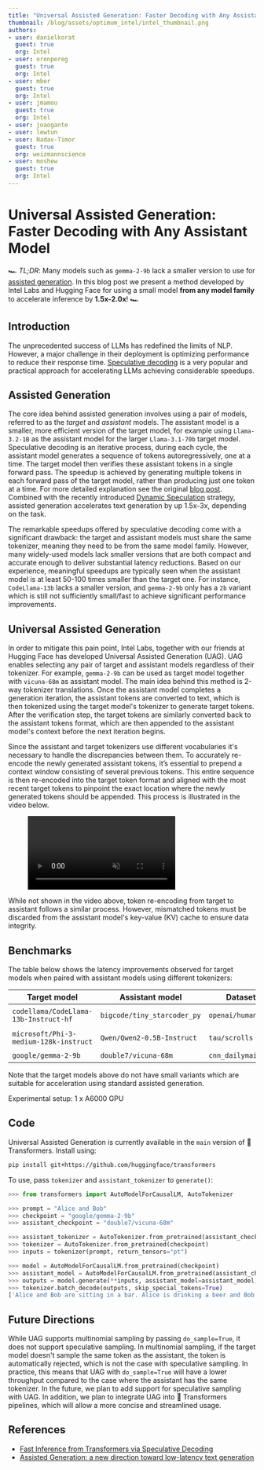 ```yaml
---
title: "Universal Assisted Generation: Faster Decoding with Any Assistant Model"
thumbnail: /blog/assets/optimum_intel/intel_thumbnail.png
authors:
- user: danielkorat
  guest: true
  org: Intel
- user: orenpereg
  guest: true
  org: Intel
- user: mber
  guest: true
  org: Intel
- user: jmamou
  guest: true
  org: Intel
- user: joaogante
- user: lewtun
- user: Nadav-Timor
  guest: true
  org: weizmannscience
- user: moshew
  guest: true
  org: Intel
---
```


# Universal Assisted Generation: Faster Decoding with Any Assistant Model

🏎️ <em>TL;DR</em>: Many models such as `gemma-2-9b` lack a smaller version to use for [assisted generation](https://huggingface.co/blog/assisted-generation). In this blog post we present a method developed by Intel Labs and Hugging Face for using a small model **from any model family** to accelerate inference by **1.5x-2.0x**! 🏎️

## Introduction

The unprecedented success of LLMs has redefined the limits of NLP. However, a major challenge in their deployment is optimizing performance to reduce their response time.
[Speculative decoding](https://arxiv.org/abs/2211.17192) is a very popular and practical approach for accelerating LLMs achieving considerable speedups.

## Assisted Generation
 
The core idea behind assisted generation involves using a pair of models, referred to as the _target_ and _assistant_ models. The assistant model is a smaller, more efficient version of the target model, for example using `Llama-3.2-1B` as the assistant model for the larger `Llama-3.1-70b` target model.
Speculative decoding is an iterative process, during each cycle, the assistant model generates a sequence of tokens autoregressively, one at a time. The target model then verifies these assistant tokens in a single forward pass. The speedup is achieved by generating multiple tokens in each forward pass of the target model, rather than producing just one token at a time. For more detailed explanation see the original [blog post](https://huggingface.co/blog/assisted-generation). Combined with the recently introduced [Dynamic Speculation](https://huggingface.co/blog/dynamic_speculation_lookahead) strategy, assisted generation accelerates text generation by up 1.5x-3x, depending on the task.

The remarkable speedups offered by speculative decoding come with a significant drawback: the target and assistant models must share the same tokenizer, meaning they need to be from the same model family. However, many widely-used models lack smaller versions that are both compact and accurate enough to deliver substantial latency reductions. Based on our experience, meaningful speedups are typically seen when the assistant model is at least 50-100 times smaller than the target one. For instance, `CodeLlama-13b` lacks a smaller version, and `gemma-2-9b` only has a `2b` variant which is still not sufficiently small/fast to achieve significant performance improvements.

## Universal Assisted Generation
 
In order to mitigate this pain point, Intel Labs, together with our friends at Hugging Face has developed Universal Assisted Generation (UAG). UAG enables selecting any pair of target and assistant models regardless of their tokenizer. For example, `gemma-2-9b` can be used as target model together with `vicuna-68m` as assistant model. The main idea behind this method is 2-way tokenizer translations. Once the assistant model completes a generation iteration, the assistant tokens are converted to text, which is then tokenized using the target model's tokenizer to generate target tokens. After the verification step, the target tokens are similarly converted back to the assistant tokens format, which are then appended to the assistant model's context before the next iteration begins.

Since the assistant and target tokenizers use different vocabularies it's necessary to handle the discrepancies between them. To accurately re-encode the newly generated assistant tokens, it’s essential to prepend a context window consisting of several previous tokens. This entire sequence is then re-encoded into the target token format and aligned with the most recent target tokens to pinpoint the exact location where the newly generated tokens should be appended. This process is illustrated in the video below.


<!-- [GIF 1 -- FWD PASS] -->
<figure class="image table text-center m-0 w-full">
    <video
        style="max-width: 80%; margin: auto;"
        autoplay loop muted playsinline
        src="https://huggingface.co/datasets/huggingface/documentation-images/resolve/main/blog/universal-assisted-generation/method-animation.mov"
    ></video>
</figure>

While not shown in the video above, token re-encoding from target to assistant follows a similar process. However, mismatched tokens must be discarded from the assistant model's key-value (KV) cache to ensure data integrity.


## Benchmarks

The table below shows the latency improvements observed for target models when paired with assistant models using different tokenizers:

| Target model | Assistant model | Dataset | Task | Speedup |
|----------------------|---------------------|---------------------------|---------------------------|---------------------------|
| `codellama/CodeLlama-13b-Instruct-hf` | `bigcode/tiny_starcoder_py` | `openai/humaneval` | code generation | **1.90x** |
| `microsoft/Phi-3-medium-128k-instruct` | `Qwen/Qwen2-0.5B-Instruct`  | `tau/scrolls`   | long-context summarization | **1.91x** |
| `google/gemma-2-9b` | `double7/vicuna-68m`  | `cnn_dailymail`   | summarization | **1.76x** |

Note that the target models above do not have small variants which are suitable for acceleration using standard assisted generation.

Experimental setup: 1 x A6000 GPU

## Code

Universal Assisted Generation is currently available in the `main` version of 🤗 Transformers. Install using:

```bash
pip install git+https://github.com/huggingface/transformers
```

To use, pass `tokenizer` and `assistant_tokenizer` to `generate()`:

```python
>>> from transformers import AutoModelForCausalLM, AutoTokenizer

>>> prompt = "Alice and Bob"
>>> checkpoint = "google/gemma-2-9b"
>>> assistant_checkpoint = "double7/vicuna-68m"

>>> assistant_tokenizer = AutoTokenizer.from_pretrained(assistant_checkpoint)
>>> tokenizer = AutoTokenizer.from_pretrained(checkpoint)
>>> inputs = tokenizer(prompt, return_tensors="pt")

>>> model = AutoModelForCausalLM.from_pretrained(checkpoint)
>>> assistant_model = AutoModelForCausalLM.from_pretrained(assistant_checkpoint)
>>> outputs = model.generate(**inputs, assistant_model=assistant_model, tokenizer=tokenizer, assistant_tokenizer=assistant_tokenizer)
>>> tokenizer.batch_decode(outputs, skip_special_tokens=True)
['Alice and Bob are sitting in a bar. Alice is drinking a beer and Bob is drinking a']
```


## Future Directions

While UAG supports multinomial sampling by passing `do_sample=True`, it does not support speculative sampling. In multinomial sampling, if the target model doesn't sample the same token as the assistant, the token is automatically rejected, which is not the case with speculative sampling. In practice, this means that UAG with `do_sample=True` will have a lower throughput compared to the case where the assistant has the same tokenizer.
In the future, we plan to add support for speculative sampling with UAG. 
In addition, we plan to integrate UAG into 🤗 Transformers pipelines, which will allow a more concise and streamlined usage.



## References
- [Fast Inference from Transformers via Speculative Decoding](https://arxiv.org/pdf/2211.17192)
- [Assisted Generation: a new direction toward low-latency text generation](https://huggingface.co/blog/assisted-generation)
